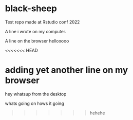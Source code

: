 # black-sheep

Test repo made at Rstudio conf 2022

A line i wrote on my computer.

A line on the browser hellooooo

<<<<<<< HEAD

adding yet another line on my browser
=======
hey whatsup from the desktop

whats going on 
hows it going 
>>>>>>> hehehe
